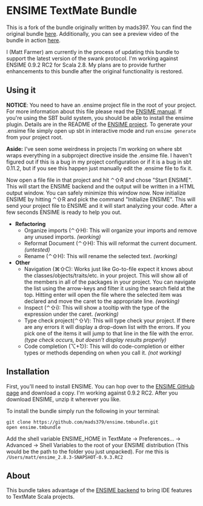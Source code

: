 ENSIME TextMate Bundle
======================

This is a fork of the bundle originally written by mads397. You can find the original bundle [here](https://github.com/mads379/ensime.tmbundle). Additionally, you can see a preview video of the bundle in action [here](http://www.youtube.com/watch?v=sIp-Xt3TvrI).

I (Matt Farmer) am currently in the process of updating this bundle to support the latest version of the swank protocol. I'm working against ENSIME 0.9.2 RC2 for Scala 2.8. My plans
are to provide further enhancements to this bundle after the original functionality is restored.

Using it
--------

**NOTICE**: You need to have an .ensime project file in the root of your project. For more information about this file please read the [ENSIME manual](http://aemon.com/file_dump/ensime_manual.html#tth_sEc3 "ENSIME manual"). If you're using the SBT build system, you should be able to install
the ensime plugin. Details are in the README of the [ENSIME project](https://github.com/aemoncannon/ensime "ENSIME GitHub Page"). To generate your .ensime
file simply open up sbt in interactive mode and run `ensime generate` from your project root.

**Aside:** I've seen some weirdness in projects I'm working on where sbt wraps everything in a subproject directive inside the .ensime file. I haven't figured
out if this is a bug in my project configuration or if it is a bug in sbt 0.11.2, but if you see this happen just manually edit the .ensime file to fix it.

Now open a file file in that project and hit ⌃⇧R and chose "Start ENSIME". This will start the ENSIME backend and the output will be written in a HTML output window. You can safely minimize this window now. Now initialize ENSIME by hitting ⌃⇧R and pick the command "Initialize ENSIME". This will send your project file to ENSIME and it will start analyzing your code. After a few seconds ENSIME is ready to help you out.

- **Refactoring**
  - Organize imports (⌃⇧H): This will organize your imports and remove any unused imports. *(working)*
  - Reformat Document (⌃⇧H): This will reformat the current document. *(untested)*
  - Rename (⌃⇧H): This will rename the selected text. *(working)*
- **Other**
  - Navigation (⌘⇧C): Works just like Go-to-file expect it knows about the classes/objects/traits/etc. in your project. This will show all of the members in all of the packages in your project. You can navigate the list using the arrow-keys and filter it using the search field at the top. Hitting enter will open the file where the selected item was declared and move the caret to the appropriate line. *(working)*
  - Inspect (⌃⇧i): This will show a tooltip with the type of the expression under the caret. *(working)*
  - Type check project(⌃⇧V): This will type check your project. If there are any errors it will display a drop-down list with the errors. If you pick one of the items it will jump to that line in the file with the error. *(type check occurs, but doesn't display results properly)*
  - Code completion (⌥+⎋): This will do code-completion or either types or methods depending on when you call it. *(not working)*


Installation 
------------

First, you'll need to install ENSIME. You can hop over to the [ENSIME GitHub page](https://github.com/aemoncannon/ensime "ENSIME GitHub Page") and download a copy. I'm working
against 0.9.2 RC2. After you download ENSIME, unzip it wherever you like.

To install the bundle simply run the following in your terminal:

<pre><code>git clone https://github.com/mads379/ensime.tmbundle.git
open ensime.tmbundle</code></pre>

Add the shell variable ENSIME_HOME in TextMate -> Preferences... -> Advanced -> Shell Variables to the root of your ENSIME distribution (This would be the path to the folder you just unpacked). For me this is <code>/Users/matt/ensime_2.8.3-SNAPSHOT-0.9.3.RC2</code>

About
------------

This bundle takes advantage of the [ENSIME backend](https://github.com/aemoncannon/ensime "ENSIME backend") to bring IDE features to TextMate Scala projects.